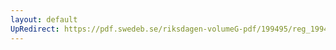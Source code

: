 ```yaml
---
layout: default
UpRedirect: https://pdf.swedeb.se/riksdagen-volumeG-pdf/199495/reg_199495/reg_199495_0509.pdf
---
```

